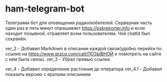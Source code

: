 # ham-telegram-bot
Телеграмм бот для оповещения радиолюбителей.
Серверная часть один раз в пять минут опрашивает https://pskreporter.info и если находит позывной, отравляет всем пользователям. Чей chatId был сохранён. 

ver_3 - Добавил Markdown в описании каждой связи(удобно перейти по ссылке на https://www.qrzcq.com/call/ПОЗЫВНОЙ и помотреть на сайте с кем была связь). 
ver_3 - Убрал превью ссылки

ver_4 - Добавил определение растояния до оператора
ver_4.1 - Добавил показать версию с ератким описанием